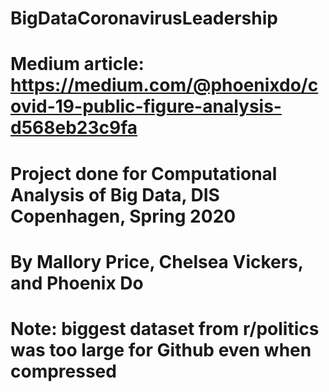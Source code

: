 # BigDataCoronavirusLeadership
# Medium article: https://medium.com/@phoenixdo/covid-19-public-figure-analysis-d568eb23c9fa
# Project done for Computational Analysis of Big Data, DIS Copenhagen, Spring 2020
# By Mallory Price, Chelsea Vickers, and Phoenix Do
# Note: biggest dataset from r/politics was too large for Github even when compressed
